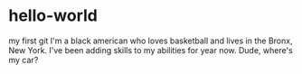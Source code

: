 # hello-world
my first git I'm a black american who loves basketball and lives in the Bronx, New York. I've been adding skills to my abilities for year now. Dude, where's my car?
